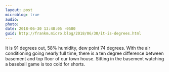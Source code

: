 ```yaml
---
layout: post
microblog: true
audio: 
photo: 
date: 2018-06-30 13:48:05 -0500
guid: http://frankm.micro.blog/2018/06/30/it-is-degrees.html
---
```

It is 91 degrees out, 58% humidity, dew point 74 degrees. With the air conditioning going nearly full time, there is a ten degree difference between basement and top floor of our town house. Sitting in the basement watching a baseball game is too cold for shorts. 
